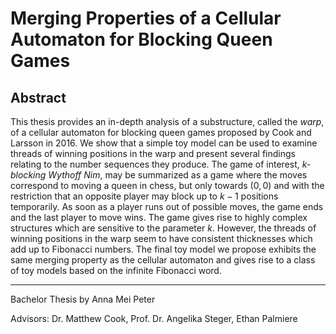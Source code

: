 # Merging Properties of a Cellular Automaton for Blocking Queen Games

## Abstract

This thesis provides an in-depth analysis of a substructure, called the *warp*, of a cellular automaton for blocking queen games proposed by Cook and Larsson in 2016. We show that a simple toy model can be used to examine threads of winning positions in the warp and present several findings relating to the number sequences they produce. The game of interest, *k-blocking Wythoff Nim*, may be summarized as a game where the moves correspond to moving a queen in chess, but only towards $(0,0)$ and with the restriction that an opposite player may block up to $k-1$ positions temporarily. As soon as a player runs out of possible moves, the game ends and the last player to move wins. The game gives rise to highly complex structures which are sensitive to the parameter $k$. However, the threads of winning positions in the warp seem to have consistent thicknesses which add up to Fibonacci numbers. The final toy model we propose exhibits the same merging property as the cellular automaton and gives rise to a class of toy models based on the infinite Fibonacci word.

----
Bachelor Thesis by Anna Mei Peter

Advisors: Dr. Matthew Cook, Prof. Dr. Angelika Steger, Ethan Palmiere
